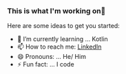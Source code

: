 ### This is what I'm working on👋



Here are some ideas to get you started:

- 🌱 I’m currently learning ... Kotlin
- 📫 How to reach me: [LinkedIn](https://www.linkedin.com/in/mbuthia-moko-363936235/)
- 😄 Pronouns: ... He/ Him
- ⚡ Fun fact: ... I code

